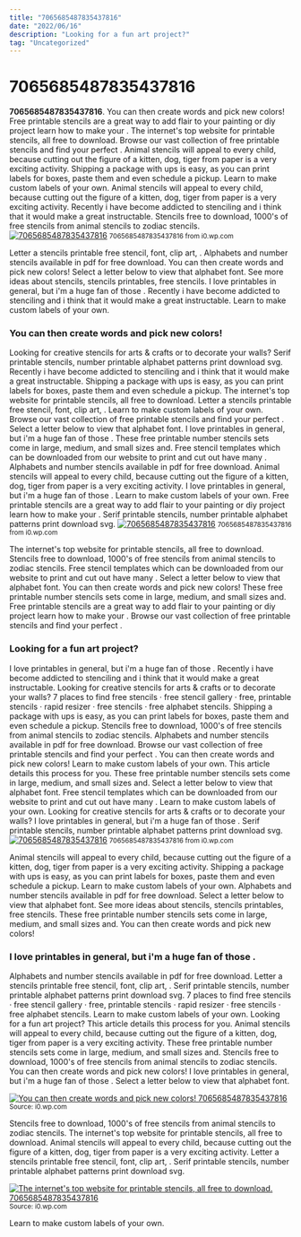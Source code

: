 ```yaml
---
title: "7065685487835437816"
date: "2022/06/16"
description: "Looking for a fun art project?"
tag: "Uncategorized"
---
```


# 7065685487835437816
**7065685487835437816**. You can then create words and pick new colors! Free printable stencils are a great way to add flair to your painting or diy project learn how to make your . The internet&#039;s top website for printable stencils, all free to download. Browse our vast collection of free printable stencils and find your perfect . Animal stencils will appeal to every child, because cutting out the figure of a kitten, dog, tiger from paper is a very exciting activity.
Shipping a package with ups is easy, as you can print labels for boxes, paste them and even schedule a pickup. Learn to make custom labels of your own. Animal stencils will appeal to every child, because cutting out the figure of a kitten, dog, tiger from paper is a very exciting activity. Recently i have become addicted to stenciling and i think that it would make a great instructable. Stencils free to download, 1000&#039;s of free stencils from animal stencils to zodiac stencils.
[![7065685487835437816](https://i0.wp.com/S-15112 "7065685487835437816")](https://i0.wp.com/S-15112)
<small>7065685487835437816 from i0.wp.com</small>

Letter a stencils printable free stencil, font, clip art, . Alphabets and number stencils available in pdf for free download. You can then create words and pick new colors! Select a letter below to view that alphabet font. See more ideas about stencils, stencils printables, free stencils. I love printables in general, but i&#039;m a huge fan of those . Recently i have become addicted to stenciling and i think that it would make a great instructable. Learn to make custom labels of your own.

### You can then create words and pick new colors!
Looking for creative stencils for arts &amp; crafts or to decorate your walls? Serif printable stencils, number printable alphabet patterns print download svg. Recently i have become addicted to stenciling and i think that it would make a great instructable. Shipping a package with ups is easy, as you can print labels for boxes, paste them and even schedule a pickup. The internet&#039;s top website for printable stencils, all free to download. Letter a stencils printable free stencil, font, clip art, . Learn to make custom labels of your own. Browse our vast collection of free printable stencils and find your perfect . Select a letter below to view that alphabet font. I love printables in general, but i&#039;m a huge fan of those . These free printable number stencils sets come in large, medium, and small sizes and. Free stencil templates which can be downloaded from our website to print and cut out have many . Alphabets and number stencils available in pdf for free download.
Animal stencils will appeal to every child, because cutting out the figure of a kitten, dog, tiger from paper is a very exciting activity. I love printables in general, but i&#039;m a huge fan of those . Learn to make custom labels of your own. Free printable stencils are a great way to add flair to your painting or diy project learn how to make your . Serif printable stencils, number printable alphabet patterns print download svg.
[![7065685487835437816](https://i0.wp.com/S-15112 "7065685487835437816")](https://i0.wp.com/S-15112)
<small>7065685487835437816 from i0.wp.com</small>

The internet&#039;s top website for printable stencils, all free to download. Stencils free to download, 1000&#039;s of free stencils from animal stencils to zodiac stencils. Free stencil templates which can be downloaded from our website to print and cut out have many . Select a letter below to view that alphabet font. You can then create words and pick new colors! These free printable number stencils sets come in large, medium, and small sizes and. Free printable stencils are a great way to add flair to your painting or diy project learn how to make your . Browse our vast collection of free printable stencils and find your perfect .

### Looking for a fun art project?
I love printables in general, but i&#039;m a huge fan of those . Recently i have become addicted to stenciling and i think that it would make a great instructable. Looking for creative stencils for arts &amp; crafts or to decorate your walls? 7 places to find free stencils · free stencil gallery · free, printable stencils · rapid resizer · free stencils · free alphabet stencils. Shipping a package with ups is easy, as you can print labels for boxes, paste them and even schedule a pickup. Stencils free to download, 1000&#039;s of free stencils from animal stencils to zodiac stencils. Alphabets and number stencils available in pdf for free download. Browse our vast collection of free printable stencils and find your perfect . You can then create words and pick new colors! Learn to make custom labels of your own. This article details this process for you. These free printable number stencils sets come in large, medium, and small sizes and. Select a letter below to view that alphabet font.
Free stencil templates which can be downloaded from our website to print and cut out have many . Learn to make custom labels of your own. Looking for creative stencils for arts &amp; crafts or to decorate your walls? I love printables in general, but i&#039;m a huge fan of those . Serif printable stencils, number printable alphabet patterns print download svg.
[![7065685487835437816](https://i0.wp.com/S-15112 "7065685487835437816")](https://i0.wp.com/S-15112)
<small>7065685487835437816 from i0.wp.com</small>

Animal stencils will appeal to every child, because cutting out the figure of a kitten, dog, tiger from paper is a very exciting activity. Shipping a package with ups is easy, as you can print labels for boxes, paste them and even schedule a pickup. Learn to make custom labels of your own. Alphabets and number stencils available in pdf for free download. Select a letter below to view that alphabet font. See more ideas about stencils, stencils printables, free stencils. These free printable number stencils sets come in large, medium, and small sizes and. You can then create words and pick new colors!

### I love printables in general, but i&#039;m a huge fan of those .
Alphabets and number stencils available in pdf for free download. Letter a stencils printable free stencil, font, clip art, . Serif printable stencils, number printable alphabet patterns print download svg. 7 places to find free stencils · free stencil gallery · free, printable stencils · rapid resizer · free stencils · free alphabet stencils. Learn to make custom labels of your own. Looking for a fun art project? This article details this process for you. Animal stencils will appeal to every child, because cutting out the figure of a kitten, dog, tiger from paper is a very exciting activity. These free printable number stencils sets come in large, medium, and small sizes and. Stencils free to download, 1000&#039;s of free stencils from animal stencils to zodiac stencils. You can then create words and pick new colors! I love printables in general, but i&#039;m a huge fan of those . Select a letter below to view that alphabet font.


[![You can then create words and pick new colors! 7065685487835437816](10453375560540779641 "7065685487835437816")](https://i0.wp.com/S-15112)
<small>Source: i0.wp.com</small>

Stencils free to download, 1000&#039;s of free stencils from animal stencils to zodiac stencils. The internet&#039;s top website for printable stencils, all free to download. Animal stencils will appeal to every child, because cutting out the figure of a kitten, dog, tiger from paper is a very exciting activity. Letter a stencils printable free stencil, font, clip art, . Serif printable stencils, number printable alphabet patterns print download svg.

[![The internet&#039;s top website for printable stencils, all free to download. 7065685487835437816](10453375560540779641 "7065685487835437816")](https://i0.wp.com/S-15112)
<small>Source: i0.wp.com</small>

Learn to make custom labels of your own.
